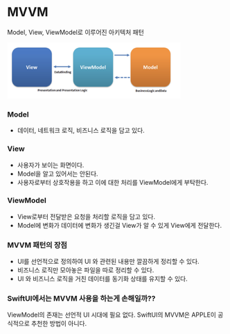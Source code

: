 # MVVM

Model, View, ViewModel로 이루어진 아키텍처 패턴

<img src="MVVM_설계도.png" width="400" height="130"/>

### Model
- 데이터, 네트워크 로직, 비즈니스 로직을 담고 있다.
  
### View
- 사용자가 보이는 화면이다.
- Model을 알고 있어서는 안된다.
- 사용자로부터 상호작용을 하고 이에 대한 처리를 ViewModel에게 부탁한다.

### ViewModel
- View로부터 전달받은 요청을 처리할 로직을 담고 있다.
- Model에 변화가 데이터에 변화가 생긴걸 View가 알 수 있게 View에게 전달한다.

### MVVM 패턴의 장점
- UI를 선언적으로 정의하여 UI 와 관련된 내용만 깔끔하게 정리할 수 있다.
- 비즈니스 로직만 모아놓은 파일을 따로 정리할 수 있다.
- UI 와 비즈니스 로직을 거친 데이터를 동기화 상태를 유지할 수 있다.
  

### SwiftUI에서는 MVVM 사용을 하는게 손해일까??
ViewModel의 존재는 선언적 UI 시대에 필요 없다. 
SwiftUI의 MVVM은 APPLE이 공식적으로 추천한 방법이 아니다.

